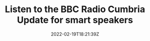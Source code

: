 ---
title: "Listen to the BBC Radio Cumbria Update for smart speakers"
date: 2022-02-19T18:21:39Z
draft: false
type: link

thumbnail: "/img/thumbnail/radio-cumbria.jpg"
link: "https://www.bbc.co.uk/programmes/p0914pk7"
---